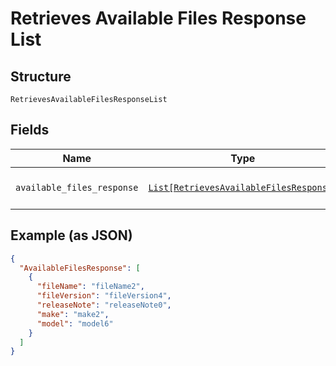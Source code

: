 
# Retrieves Available Files Response List

## Structure

`RetrievesAvailableFilesResponseList`

## Fields

| Name | Type | Tags | Description |
|  --- | --- | --- | --- |
| `available_files_response` | [`List[RetrievesAvailableFilesResponse]`](../../doc/models/retrieves-available-files-response.md) | Optional | **Constraints**: *Maximum Items*: `100` |

## Example (as JSON)

```json
{
  "AvailableFilesResponse": [
    {
      "fileName": "fileName2",
      "fileVersion": "fileVersion4",
      "releaseNote": "releaseNote0",
      "make": "make2",
      "model": "model6"
    }
  ]
}
```


